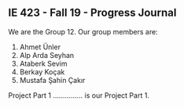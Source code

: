 ## IE 423 - Fall 19 - Progress Journal

We are the Group 12. Our group members are:
1. Ahmet Ünler
2. Alp Arda Seyhan
3. Ataberk Sevim
4. Berkay Koçak
5. Mustafa Şahin Çakır

Project Part 1
............... is our Project Part 1.
